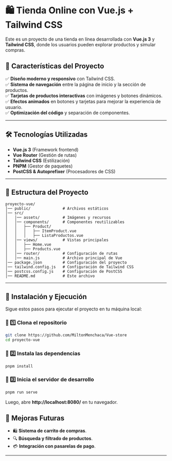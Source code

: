 # 🛍️ Tienda Online con Vue.js + Tailwind CSS

Este es un proyecto de una tienda en línea desarrollada con **Vue.js 3** y **Tailwind CSS**, donde los usuarios pueden explorar productos y simular compras.

## 📌 Características del Proyecto

✅ **Diseño moderno y responsivo** con Tailwind CSS.  
✅ **Sistema de navegación** entre la página de inicio y la sección de productos.  
✅ **Tarjetas de productos interactivas** con imágenes y botones dinámicos.  
✅ **Efectos animados** en botones y tarjetas para mejorar la experiencia de usuario.  
✅ **Optimización del código** y separación de componentes.  

---

## 🛠️ Tecnologías Utilizadas

- **Vue.js 3** (Framework frontend)
- **Vue Router** (Gestión de rutas)
- **Tailwind CSS** (Estilización)
- **PNPM** (Gestor de paquetes)
- **PostCSS & Autoprefixer** (Procesadores de CSS)

---

## 📂 Estructura del Proyecto

```
proyecto-vue/
│── public/              # Archivos estáticos
│── src/
│   │── assets/          # Imágenes y recursos
│   │── components/      # Componentes reutilizables
│   │   ├── Product/
│   │   │   ├── ItemProduct.vue
│   │   │   ├── ListaProductos.vue
│   │── views/           # Vistas principales
│   │   ├── Home.vue
│   │   ├── Products.vue
│   │── router/          # Configuración de rutas
│   │── main.js          # Archivo principal de Vue
│── package.json         # Configuración del proyecto
│── tailwind.config.js   # Configuración de Tailwind CSS
│── postcss.config.js    # Configuración de PostCSS
│── README.md            # Este archivo
```

---

## 🚀 Instalación y Ejecución

Sigue estos pasos para ejecutar el proyecto en tu máquina local:

### 🔹 1️⃣ Clona el repositorio
```bash
git clone https://github.com/MiltonMenchaca/Vue-store
cd proyecto-vue
```

### 🔹 2️⃣ Instala las dependencias
```bash
pnpm install
```

### 🔹 3️⃣ Inicia el servidor de desarrollo
```bash
pnpm run serve
```

Luego, abre **http://localhost:8080/** en tu navegador.


## 📌 Mejoras Futuras

- 🛍️ **Sistema de carrito de compras**.  
- 🔍 **Búsqueda y filtrado de productos**.  
- 💳 **Integración con pasarelas de pago**.  

---


